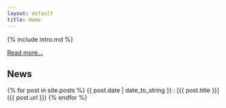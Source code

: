 ```yaml
---
layout: default
title: Home
---
```


{% include intro.md %}

[Read more...](about)


## News

{% for post in site.posts %}
{{ post.date | date_to_string }}
: [{{ post.title }}]({{ post.url }})
{% endfor %}

